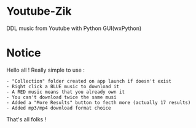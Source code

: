 # Youtube-Zik
DDL music from Youtube with Python GUI(wxPython)

# Notice
Hello all !
Really simple to use :

	- "Collection" folder created on app launch if doesn't exist
	- Right click a BLUE music to download it
	- A RED music means that you already own it
	- You can't download twice the same musi
	- Added a "More Results" button to fecth more (actually 17 results)
	- Added mp3/mp4 download format choice
	
That's all folks !
